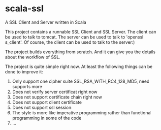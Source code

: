 scala-ssl
=========

A SSL Client and Server written in Scala

This project contains a runnable SSL Client and SSL Server. The client can be used to talk to tomcat.
The server can be used to talk to 'openssl s_client'. Of course, the client can be used to talk to the server:)

The project builds everything from scratch. And it can give you the details about the workflow of SSL.

The project is quite simple right now. At least the following things can be done to improve it:

1. Only support one cipher suite SSL_RSA_WITH_RC4_128_MD5, need supports more
2. Does not verify server certificat right now
3. Does not support certificate chain right now
4. Does not support client certificate
5. Does not support ssl session
6. The style is more like imperative programming rather than functional programming in some of the code
7. ...
